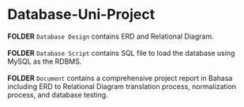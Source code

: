 # Database-Uni-Project

__FOLDER__ `Database Design` contains ERD and Relational Diagram.
<br>
<br>
__FOLDER__ `Database Script` contains SQL file to load the database using MySQL as the RDBMS.
<br>
<br>
__FOLDER__ `Document` contains a comprehensive project report in Bahasa including ERD to Relational Diagram translation process, normalization process, and database testing.
